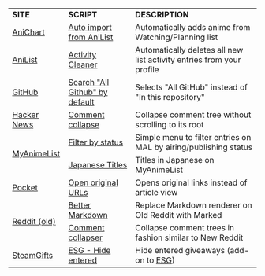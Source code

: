 <table>
    <tr>
        <td><b>SITE</b></td>
        <td><b>SCRIPT</b></td>
        <td><b>DESCRIPTION</b></td>
    </tr>
    <tr>
        <td><a href="https://anichart.net">AniChart</a></td>
        <td><a href="https://github.com/Jorengarenar/userscripts/raw/master/AniChart/Auto_import_from_AniList.user.js">Auto import from AniList</a></td>
        <td>Automatically adds anime from Watching/Planning list</td>
    </tr>
    <tr>
        <td><a href="https://anilist.co">AniList</a></td>
        <td><a href="https://github.com/Jorengarenar/userscripts/raw/master/AniList/ActivityCleaner.user.js">Activity Cleaner</a></td>
        <td>Automatically deletes all new list activity entries from your profile</td>
    </tr>
    <tr>
        <td><a href="https://github.com">GitHub</a></td>
        <td><a href="https://github.com/Jorengarenar/userscripts/raw/master/GitHub/Search_All_Github_by_default.user.js">Search "All Github" by default</a></td>
        <td>Selects "All GitHub" instead of "In this repository"</td>
    </tr>
    <tr>
        <td><a href="https://news.ycombinator.com/">Hacker News</a></td>
        <td><a href="https://github.com/Jorengarenar/userscripts/raw/master/HackerNews/Comment_collapse.user.js">Comment collapse</a></td>
        <td>Collapse comment tree without scrolling to its root</td>
    </tr>
    <tr>
        <td rowspan=3><a href="https://myanimelist.net">MyAnimeList</a></td>
    </tr>
    <tr>
        <td><a href="https://github.com/Jorengarenar/userscripts/raw/master/MyAnimeList/Filter_by_status.user.js">Filter by status</a></td>
        <td>Simple menu to filter entries on MAL by airing/publishing status</td>
    </tr>
    <tr>
        <td><a href="https://github.com/Jorengarenar/userscripts/raw/master/MyAnimeList/Japanese_Titles.user.js">Japanese Titles</a></td>
        <td>Titles in Japanese on MyAnimeList</td>
    </tr>
    <tr>
        <td><a href="https://app.getpocket.com">Pocket</a></td>
        <td><a href="https://github.com/Jorengarenar/userscripts/raw/master/Pocket/Open_original_URLs.user.js">Open original URLs</a></td>
        <td>Opens original links instead of article view</td>
    </tr>
    <tr>
        <td rowspan=3><a href="https://old.reddit.com">Reddit (old)</a></td>
    </tr>
    <tr>
        <td><a href="https://github.com/Jorengarenar/userscripts/raw/master/Reddit/Better_Markdown.user.js">Better Markdown</a></td>
        <td>Replace Markdown renderer on Old Reddit with Marked<a></td>
    </tr>
    <tr>
        <td><a href="https://github.com/Jorengarenar/userscripts/raw/master/Reddit/Comment_collapser.user.js">Comment collapser</a></td>
        <td>Collapse comment trees in fashion similar to New Reddit<a></td>
    </tr>
    <tr>
        <td><a href="https://www.steamgifts.com">SteamGifts</a></td>
        <td><a href="https://github.com/Jorengarenar/userscripts/raw/master/SteamGifts/ESG_Hide_entered.user.js">ESG - Hide entered</a></td>
        <td>Hide entered giveaways (add-on to <a href="https://github.com/nandee95/Extended_Steamgifts">ESG</a>)</td>
    </tr>
</table>
